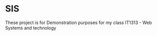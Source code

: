 # SIS
 These project is for Demonstration purposes for my class IT1313 - Web Systems and technology
